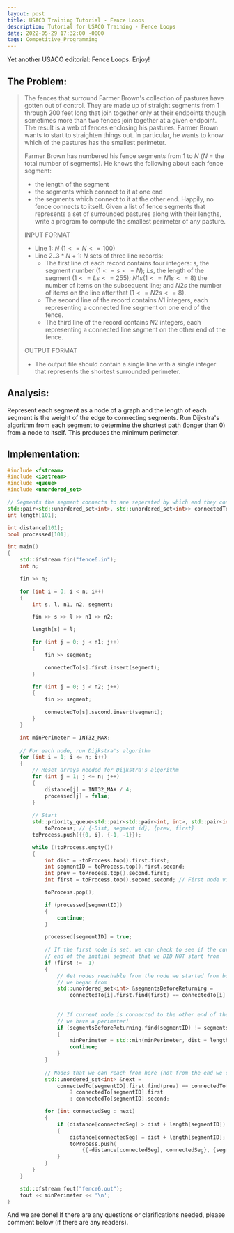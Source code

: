 ```yaml
---
layout: post
title: USACO Training Tutorial - Fence Loops
description: Tutorial for USACO Training - Fence Loops
date: 2022-05-29 17:32:00 -0000
tags: Competitive_Programming
---
```


Yet another USACO editorial: Fence Loops. Enjoy!

## The Problem:

> The fences that surround Farmer Brown's collection of pastures have gotten out of control. They are made up of straight segments from 1 through 200 feet long that join together only at their endpoints though sometimes more than two fences join together at a given endpoint. The result is a web of fences enclosing his pastures. Farmer Brown wants to start to straighten things out. In particular, he wants to know which of the pastures has the smallest perimeter.
> 
> Farmer Brown has numbered his fence segments from $1$ to $N$ ($N$ = the total number of segments). He knows the following about each fence segment: 
> - the length of the segment
> - the segments which connect to it at one end
> - the segments which connect to it at the other end.
> Happily, no fence connects to itself.
> Given a list of fence segments that represents a set of surrounded pastures along with their lengths, write a program to compute the smallest perimeter of any pasture. 
>
> INPUT FORMAT
> - Line $1$:	$N$ $(1 <= N <= 100)$
> - Line $2..3*N+1$: $N$ sets of three line records:
>   - The first line of each record contains four integers: s, the segment number $(1 <= s <= N)$; $Ls$, the length of the segment $(1 <= Ls <= 255)$; $N1s (1 <= N1s <= 8)$ the number of items on the subsequent line; and $N2s$ the number of items on the line after that $(1 <= N2s <= 8)$.
>   - The second line of the record contains $N1$ integers, each representing a connected line segment on one end of the fence.
>   - The third line of the record contains $N2$ integers, each representing a connected line segment on the other end of the fence.
> 
> OUTPUT FORMAT
> - The output file should contain a single line with a single integer that represents the shortest surrounded perimeter.

## Analysis:

Represent each segment as a node of a graph and the length of each segment is the weight of the edge to connecting segments. Run Dijkstra's algorithm from each segment to determine the shortest path (longer than 0) from a node to itself. This produces the minimum perimeter.

## Implementation:
```cpp
#include <fstream>
#include <iostream>
#include <queue>
#include <unordered_set>

// Segments the segment connects to are seperated by which end they connect to, {front, end}
std::pair<std::unordered_set<int>, std::unordered_set<int>> connectedTo[101];
int length[101];

int distance[101];
bool processed[101];

int main()
{
    std::ifstream fin("fence6.in");
    int n;

    fin >> n;

    for (int i = 0; i < n; i++)
    {
        int s, l, n1, n2, segment;

        fin >> s >> l >> n1 >> n2;

        length[s] = l;

        for (int j = 0; j < n1; j++)
        {
            fin >> segment;

            connectedTo[s].first.insert(segment);
        }

        for (int j = 0; j < n2; j++)
        {
            fin >> segment;

            connectedTo[s].second.insert(segment);
        }
    }

    int minPerimeter = INT32_MAX;
    
    // For each node, run Dijkstra's algorithm
    for (int i = 1; i <= n; i++)
    {
        // Reset arrays needed for Dijkstra's algorithm
        for (int j = 1; j <= n; j++)
        {
            distance[j] = INT32_MAX / 4;
            processed[j] = false;
        }
        
        // Start
        std::priority_queue<std::pair<std::pair<int, int>, std::pair<int, int>>>
            toProcess; // {-Dist, segment id}, {prev, first}
        toProcess.push({{0, i}, {-1, -1}});

        while (!toProcess.empty())
        {
            int dist = -toProcess.top().first.first;
            int segmentID = toProcess.top().first.second;
            int prev = toProcess.top().second.first;
            int first = toProcess.top().second.second; // First node visited after starting node

            toProcess.pop();

            if (processed[segmentID])
            {
                continue;
            }

            processed[segmentID] = true;
            
            // If the first node is set, we can check to see if the current node connects to the 
            // end of the initial segment that we DID NOT start from
            if (first != -1)
            {
                // Get nodes reachable from the node we started from but NOT from the end of the segment
                // we began from
                std::unordered_set<int> &segmentsBeforeReturning =
                    connectedTo[i].first.find(first) == connectedTo[i].first.end() ? connectedTo[i].first
                                                                                   : connectedTo[i].second;
                
                // If current node is connected to the other end of the segment we started from
                // we have a perimeter!
                if (segmentsBeforeReturning.find(segmentID) != segmentsBeforeReturning.end())
                {
                    minPerimeter = std::min(minPerimeter, dist + length[segmentID]);
                    continue;
                }
            }
            
            // Nodes that we can reach from here (not from the end we came from)
            std::unordered_set<int> &next =
                connectedTo[segmentID].first.find(prev) == connectedTo[segmentID].first.end()
                    ? connectedTo[segmentID].first
                    : connectedTo[segmentID].second;

            for (int connectedSeg : next)
            {
                if (distance[connectedSeg] > dist + length[segmentID])
                {
                    distance[connectedSeg] = dist + length[segmentID];
                    toProcess.push(
                        {{-distance[connectedSeg], connectedSeg}, {segmentID, (first == -1) ? connectedSeg : first}});
                }
            }
        }
    }

    std::ofstream fout("fence6.out");
    fout << minPerimeter << '\n';
}
```

And we are done! If there are any questions or clarifications needed, please comment below (if there are any readers).
